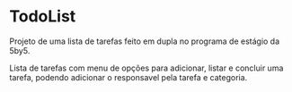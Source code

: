 # TodoList
Projeto de uma lista de tarefas feito em dupla no programa de estágio da 5by5.

Lista de tarefas com menu de opções para adicionar, listar e concluir uma tarefa, podendo adicionar o responsavel pela tarefa e categoria.
